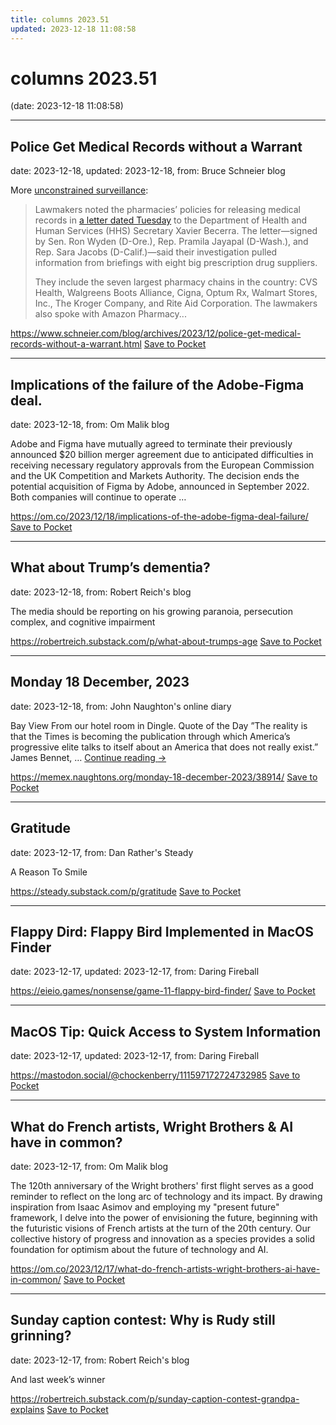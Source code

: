 ```yaml
---
title: columns 2023.51
updated: 2023-12-18 11:08:58
---
```


# columns 2023.51

(date: 2023-12-18 11:08:58)

---

## Police Get Medical Records without a Warrant

date: 2023-12-18, updated: 2023-12-18, from: Bruce Schneier blog

<p>More <a href="https://arstechnica.com/science/2023/12/cvs-rite-aid-walgreens-hand-out-medical-records-to-cops-without-warrants/#p3">unconstrained surveillance</a>:</p>
<blockquote><p>Lawmakers noted the pharmacies&#8217; policies for releasing medical records in <a href="https://www.finance.senate.gov/imo/media/doc/hhs_pharmacy_surveillance_letter_signed.pdf">a letter dated Tuesday</a> to the Department of Health and Human Services (HHS) Secretary Xavier Becerra. The letter&#8212;signed by Sen. Ron Wyden (D-Ore.), Rep. Pramila Jayapal (D-Wash.), and Rep. Sara Jacobs (D-Calif.)&#8212;said their investigation pulled information from briefings with eight big prescription drug suppliers.</p>
<p>They include the seven largest pharmacy chains in the country: CVS Health, Walgreens Boots Alliance, Cigna, Optum Rx, Walmart Stores, Inc., The Kroger Company, and Rite Aid Corporation. The lawmakers also spoke with Amazon Pharmacy...</p></blockquote>

<span class="feed-item-link">
<a href="https://www.schneier.com/blog/archives/2023/12/police-get-medical-records-without-a-warrant.html">https://www.schneier.com/blog/archives/2023/12/police-get-medical-records-without-a-warrant.html</a> <a href="https://getpocket.com/save" class="pocket-btn" data-lang="en" data-save-url="https://www.schneier.com/blog/archives/2023/12/police-get-medical-records-without-a-warrant.html">Save to Pocket</a>
</span>

---

## Implications of the failure of the Adobe-Figma deal.

date: 2023-12-18, from: Om Malik blog

Adobe and Figma have mutually agreed to terminate their previously announced $20 billion merger agreement due to anticipated difficulties in receiving necessary regulatory approvals from the European Commission and the UK Competition and Markets Authority. The decision ends the potential acquisition of Figma by Adobe, announced in September 2022. Both companies will continue to operate &#8230;

<span class="feed-item-link">
<a href="https://om.co/2023/12/18/implications-of-the-adobe-figma-deal-failure/">https://om.co/2023/12/18/implications-of-the-adobe-figma-deal-failure/</a> <a href="https://getpocket.com/save" class="pocket-btn" data-lang="en" data-save-url="https://om.co/2023/12/18/implications-of-the-adobe-figma-deal-failure/">Save to Pocket</a>
</span>

---

## What about Trump’s dementia?

date: 2023-12-18, from: Robert Reich's blog

The media should be reporting on his growing paranoia, persecution complex, and cognitive impairment

<span class="feed-item-link">
<a href="https://robertreich.substack.com/p/what-about-trumps-age">https://robertreich.substack.com/p/what-about-trumps-age</a> <a href="https://getpocket.com/save" class="pocket-btn" data-lang="en" data-save-url="https://robertreich.substack.com/p/what-about-trumps-age">Save to Pocket</a>
</span>

---

## Monday 18 December, 2023

date: 2023-12-18, from: John Naughton's online diary

Bay View From our hotel room in Dingle. Quote of the Day ”The reality is that the Times is becoming the publication through which America’s progressive elite talks to itself about an America that does not really exist.” James Bennet, &#8230; <a href="https://memex.naughtons.org/monday-18-december-2023/38914/">Continue reading <span class="meta-nav">&#8594;</span></a>

<span class="feed-item-link">
<a href="https://memex.naughtons.org/monday-18-december-2023/38914/">https://memex.naughtons.org/monday-18-december-2023/38914/</a> <a href="https://getpocket.com/save" class="pocket-btn" data-lang="en" data-save-url="https://memex.naughtons.org/monday-18-december-2023/38914/">Save to Pocket</a>
</span>

---

## Gratitude

date: 2023-12-17, from: Dan Rather's Steady

A Reason To Smile

<span class="feed-item-link">
<a href="https://steady.substack.com/p/gratitude">https://steady.substack.com/p/gratitude</a> <a href="https://getpocket.com/save" class="pocket-btn" data-lang="en" data-save-url="https://steady.substack.com/p/gratitude">Save to Pocket</a>
</span>

---

## Flappy Dird: Flappy Bird Implemented in MacOS Finder

date: 2023-12-17, updated: 2023-12-17, from: Daring Fireball



<span class="feed-item-link">
<a href="https://eieio.games/nonsense/game-11-flappy-bird-finder/">https://eieio.games/nonsense/game-11-flappy-bird-finder/</a> <a href="https://getpocket.com/save" class="pocket-btn" data-lang="en" data-save-url="https://eieio.games/nonsense/game-11-flappy-bird-finder/">Save to Pocket</a>
</span>

---

## MacOS Tip: Quick Access to System Information

date: 2023-12-17, updated: 2023-12-17, from: Daring Fireball



<span class="feed-item-link">
<a href="https://mastodon.social/@chockenberry/111597172724732985">https://mastodon.social/@chockenberry/111597172724732985</a> <a href="https://getpocket.com/save" class="pocket-btn" data-lang="en" data-save-url="https://mastodon.social/@chockenberry/111597172724732985">Save to Pocket</a>
</span>

---

## What do French artists, Wright Brothers & AI have in common?

date: 2023-12-17, from: Om Malik blog

The 120th anniversary of the Wright brothers' first flight serves as a good reminder to reflect on the long arc of technology and its impact. By drawing inspiration from Isaac Asimov and employing my "present future" framework, I delve into the power of envisioning the future, beginning with the futuristic visions of French artists at the turn of the 20th century. Our collective history of progress and innovation as a species provides a solid foundation for optimism about the future of technology and AI.

<span class="feed-item-link">
<a href="https://om.co/2023/12/17/what-do-french-artists-wright-brothers-ai-have-in-common/">https://om.co/2023/12/17/what-do-french-artists-wright-brothers-ai-have-in-common/</a> <a href="https://getpocket.com/save" class="pocket-btn" data-lang="en" data-save-url="https://om.co/2023/12/17/what-do-french-artists-wright-brothers-ai-have-in-common/">Save to Pocket</a>
</span>

---

## Sunday caption contest: Why is Rudy still grinning?

date: 2023-12-17, from: Robert Reich's blog

And last week&#8217;s winner

<span class="feed-item-link">
<a href="https://robertreich.substack.com/p/sunday-caption-contest-grandpa-explains">https://robertreich.substack.com/p/sunday-caption-contest-grandpa-explains</a> <a href="https://getpocket.com/save" class="pocket-btn" data-lang="en" data-save-url="https://robertreich.substack.com/p/sunday-caption-contest-grandpa-explains">Save to Pocket</a>
</span>



<script type="text/javascript">!function(d,i){if(!d.getElementById(i)){var j=d.createElement("script");j.id=i;j.src="https://widgets.getpocket.com/v1/j/btn.js?v=1";var w=d.getElementById(i);d.body.appendChild(j);}}(document,"pocket-btn-js");</script>

